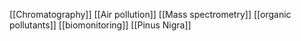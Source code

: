 [[Chromatography]]
[[Air pollution]]
[[Mass spectrometry]]
[[organic pollutants]]
[[biomonitoring]]
[[Pinus Nigra]]
